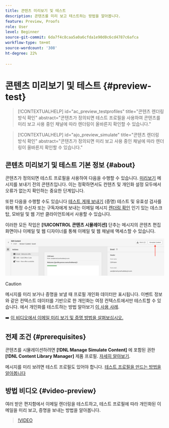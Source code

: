 ```yaml
---
title: 콘텐츠 미리보기 및 테스트
description: 콘텐츠를 미리 보고 테스트하는 방법을 알아봅니다.
feature: Preview, Proofs
role: User
level: Beginner
source-git-commit: 6da7f4c8caa5a0a6cfda1e90d0c6cd4787c6afca
workflow-type: tm+mt
source-wordcount: '308'
ht-degree: 22%

---
```


# 콘텐츠 미리보기 및 테스트 {#preview-test}

>[!CONTEXTUALHELP]
>id="ac_preview_testprofiles"
>title="콘텐츠 렌더링 방식 확인"
>abstract="콘텐츠가 정의되면 테스트 프로필을 사용하여 콘텐츠를 미리 보고 사용 중인 채널에 따라 렌더링이 올바른지 확인할 수 있습니다."

>[!CONTEXTUALHELP]
>id="ajo_preview_simulate"
>title="콘텐츠 렌더링 방식 확인"
>abstract="콘텐츠가 정의되면 미리 보고 사용 중인 채널에 따라 렌더링이 올바른지 확인할 수 있습니다."

## 콘텐츠 미리보기 및 테스트 기본 정보 {#about}

콘텐츠가 정의되면 테스트 프로필을 사용하여 다음을 수행할 수 있습니다. [미리보기](preview.md) 메시지를 보내기 전의 콘텐츠입니다. 이는 정확하면서도 컨텐츠 및 개인화 설정 모두에서 오류가 없는지 확인하는 중요한 단계입니다.

또한 다음을 수행할 수도 있습니다 [테스트 게재 보내기](proofs.md) (증명) 테스트 및 유효성 검사를 위해 특정 수신자 또는 구독자에게 보내는 이메일 메시지 [렌더링 확인](rendering.md) 인기 있는 데스크탑, 모바일 및 웹 기반 클라이언트에서 사용할 수 있습니다.

이러한 모든 작업은 **[!UICONTROL 콘텐츠 시뮬레이션]** 단추는 메시지의 콘텐츠 편집 화면이나 이메일 및 웹 디자이너를 통해 이메일 및 웹 채널에 액세스할 수 있습니다.

![](../email/assets/email-preview-button.png)

>[!CAUTION]
>
>메시지를 미리 보거나 증명을 보낼 때 프로필 개인화 데이터만 표시됩니다. 이벤트 정보와 같은 컨텍스트 데이터를 기반으로 한 개인화는 여정 컨텍스트에서만 테스트할 수 있습니다. 에서 개인화를 테스트하는 방법 알아보기 [이 사용 사례](../personalization/personalization-use-case.md).

➡️ [이 비디오에서 이메일 미리 보기 및 증명 방법을 살펴보십시오.](#video-preview)

## 전제 조건 {#prerequisites}

콘텐츠를 시뮬레이션하려면 **[!DNL Manage Simulate Content]** 에 포함된 권한 **[!DNL Content Library Manager]** 제품 프로필. [자세히 알아보기](../administration/ootb-product-profiles.md#content-library-manager).

메시지를 미리 보려면 테스트 프로필도 있어야 합니다. [테스트 프로필을 만드는 방법을 알아봅니다](../audience/creating-test-profiles.md)

## 방법 비디오 {#video-preview}

여러 받은 편지함에서 이메일 렌더링을 테스트하고, 테스트 프로필에 따라 개인화된 이메일을 미리 보고, 증명을 보내는 방법을 알아봅니다.

>[!VIDEO](https://video.tv.adobe.com/v/334239?quality=12)
